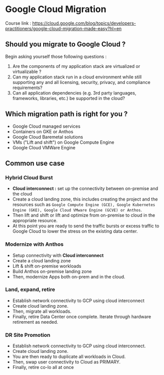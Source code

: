 # Google Cloud Migration

Course link : https://cloud.google.com/blog/topics/developers-practitioners/google-cloud-migration-made-easy?hl=en

## Should you migrate to Google Cloud ?
Begin asking yourself those following questions :

1. Are the components of my application stack are virtualized or virtualizable ? 
2. Can my application stack run in a cloud environment while still supporting any and all licensing, security, privacy, and compliance requirements?
3. Can all application dependencies (e.g. 3rd party languages, frameworks, libraries, etc.) be supported in the cloud?

## Which migration path is right for you ?
- Google Cloud managed services
- Containers on GKE or Anthos
- Google Cloud Baremetal solutions
- VMs ("Lift and shift") on Google Compute Engine
- Google Cloud VMWare Engine

## Common use case
### Hybrid Cloud Burst 
- **Cloud interconnect :** set up the connectivity between on-premise and the cloud
- Create a cloud landing zone, this includes creating the project and the resources such as `Google Compute Engine (GCE), Google Kubernetes Engine (GKE), Google Cloud VMware Engine (GCVE) or Anthos`.
- Then lift and shift or lift and optimize from on-premise to cloud in the appropriate resource. 
- At this point you are ready to send the traffic bursts or excess traffic to Google Cloud to lower the stress on the existing data center.

### Modernize with Anthos 
- Setup connectivity with **Cloud interconnect**
- Create a cloud landing zone
- Lift & shift on-premise workloads 
- Build Anthos on-premise landing zone 
- Then, modernize Apps both on-prem and in the cloud.

### Land, expand, retire
- Establish network connectivity to GCP using cloud interconnect
- Create cloud landing zone.
- Then, migrate all workloads.
- Finally, retire Data Center once complete. Iterate through hardware retirement as needed.

### DR Site Promotion 
- Establish network connectivity to GCP using cloud interconnect.
- Create cloud landing zone.
- You are then ready to duplicate all workloads in Cloud.
- Then, swap user connectivity to Cloud as PRIMARY.
- Finally, retire co-lo all at once